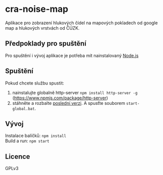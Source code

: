# cra-noise-map

Aplikace pro zobrazení hlukových čídel na mapových pokladech od google map a hlukových vrstvách od ČÚZK.

## Předpoklady pro spuštění
Pro spuštění i vývoj aplikace je potřeba mít nainstalovaný [Node.js]

## Spuštění

Pokud chcete službu spustit:
1. nainstalujte globalně http-server `npm install http-server -g` (https://www.npmjs.com/package/http-server)
2. stáhněte a rozbalte [poslední verzi]. A spusťte souborem `start-global.bat`. 

## Vývoj
Instalace balíčků: `npm install`  
Build a run: `npm start`

## Licence
GPLv3

[poslední verzi]: <https://github.com/oksystem-as/cra-noise-map/releases/latest>
[Node.js]: <https://nodejs.org/en/>   